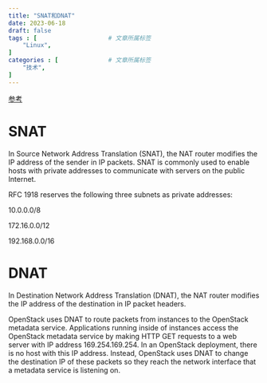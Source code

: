 ```yaml
---
title: "SNAT和DNAT"
date: 2023-06-18
draft: false
tags : [                    # 文章所属标签
    "Linux",
]
categories : [              # 文章所属标签
    "技术",
]
---
```


[参考](https://docs.openstack.org/neutron/latest/admin/intro-nat.html)

# SNAT

In Source Network Address Translation (SNAT), the NAT router modifies the IP address of the sender in IP packets. SNAT is commonly used to enable hosts with private addresses to communicate with servers on the public Internet.

RFC 1918 reserves the following three subnets as private addresses:

10.0.0.0/8

172.16.0.0/12

192.168.0.0/16

# DNAT

In Destination Network Address Translation (DNAT), the NAT router modifies the IP address of the destination in IP packet headers.

OpenStack uses DNAT to route packets from instances to the OpenStack metadata service. Applications running inside of instances access the OpenStack metadata service by making HTTP GET requests to a web server with IP address 169.254.169.254. In an OpenStack deployment, there is no host with this IP address. Instead, OpenStack uses DNAT to change the destination IP of these packets so they reach the network interface that a metadata service is listening on.